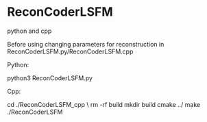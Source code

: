 # ReconCoderLSFM
python and cpp

Before using changing parameters for reconstruction in ReconCoderLSFM.py/ReconCoderLSFM.cpp

Python:

  python3 ReconCoderLSFM.py
  
Cpp:

  cd ./ReconCoderLSFM_cpp \\
  rm -rf build
  mkdir build
  cmake ../
  make
  ./ReconCoderLSFM
